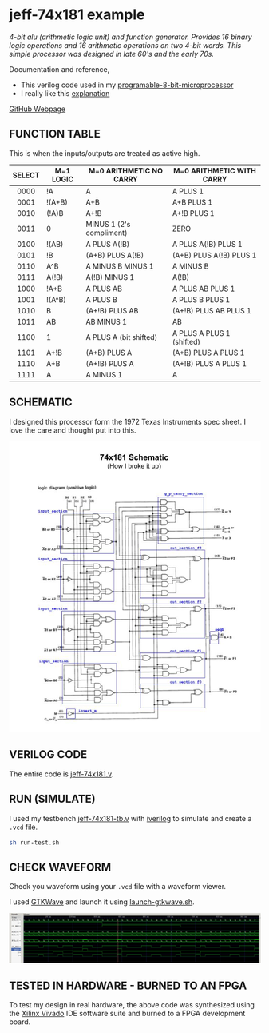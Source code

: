 # jeff-74x181 example

_4-bit alu (arithmetic logic unit) and function generator.
Provides 16 binary logic operations and
16 arithmetic operations on two 4-bit words.
This simple processor was designed in late 60's and the early 70s._

Documentation and reference,

* This verilog code used in my
  [programable-8-bit-microprocessor](https://github.com/JeffDeCola/my-systemverilog-examples/tree/master/systems/microprocessors/programable-8-bit-microprocessor)
* I really like this
  [explanation](http://www.righto.com/2017/03/inside-vintage-74181-alu-chip-how-it.html)

[GitHub Webpage](https://jeffdecola.github.io/my-systemverilog-examples/)

## FUNCTION TABLE

This is when the inputs/outputs are treated as active high.

| SELECT | M=1 LOGIC    | M=0 ARITHMETIC NO CARRY | M=0 ARITHMETIC WITH CARRY |
|:------:|--------------|-------------------------|---------------------------|
|  0000  | !A           | A                       | A PLUS 1                  |
|  0001  | !(A+B)       | A+B                     | A+B PLUS 1                |
|  0010  | (!A)B        | A+!B                    | A+!B PLUS 1               |
|  0011  | 0            | MINUS 1 (2's compliment)| ZERO                      |
|  0100  | !(AB)        | A PLUS A(!B)            | A PLUS A(!B) PLUS 1       |
|  0101  | !B           | (A+B) PLUS A(!B)        | (A+B) PLUS A(!B) PLUS 1   |
|  0110  | A^B          | A MINUS B MINUS 1       | A MINUS B                 |
|  0111  | A(!B)        | A(!B) MINUS 1           | A(!B)                     |
|  1000  | !A+B         | A PLUS AB               | A PLUS AB PLUS 1          |
|  1001  | !(A^B)       | A PLUS B                | A PLUS B PLUS 1           |
|  1010  | B            | (A+!B) PLUS AB          | (A+!B) PLUS AB PLUS 1     |
|  1011  | AB           | AB MINUS 1              | AB                        |
|  1100  | 1            | A PLUS A (bit shifted)  | A PLUS A PLUS 1 (shifted) |
|  1101  | A+!B         | (A+B) PLUS A            | (A+B) PLUS A PLUS 1       |
|  1110  | A+B          | (A+!B) PLUS A           | (A+!B) PLUS A PLUS 1      |
|  1111  | A            | A MINUS 1               | A                         |

## SCHEMATIC

I designed this processor form the 1972 Texas Instruments spec sheet.
I love the care and thought put into this.

![IMAGE - ti-74x181-schematic.jpg - IMAGE](../../../docs/pics/ti-74x181-schematic.jpg)

## VERILOG CODE

The entire code is
[jeff-74x181.v](jeff-74x181.v).

## RUN (SIMULATE)

I used my testbench
[jeff-74x181-tb.v](jeff-74x181-tb.v) with
[iverilog](https://github.com/JeffDeCola/my-cheat-sheets/tree/master/hardware/tools/simulation/iverilog-cheat-sheet)
to simulate and create a `.vcd` file.

```bash
sh run-test.sh
```

## CHECK WAVEFORM

Check you waveform using your `.vcd` file with a waveform viewer.

I used [GTKWave](https://github.com/JeffDeCola/my-cheat-sheets/tree/master/hardware/tools/simulation/gtkwave-cheat-sheet)
and launch it using
[launch-gtkwave.sh](launch-gtkwave.sh).

![jeff-74x181-waveform.jpg](../../../docs/pics/jeff-74x181-waveform.jpg)

## TESTED IN HARDWARE - BURNED TO AN FPGA

To test my design in real hardware, the above code was synthesized using the
[Xilinx Vivado](https://github.com/JeffDeCola/my-cheat-sheets/tree/master/hardware/tools/synthesis/xilinx-vivado-cheat-sheet)
IDE software suite and burned to a FPGA development board.
